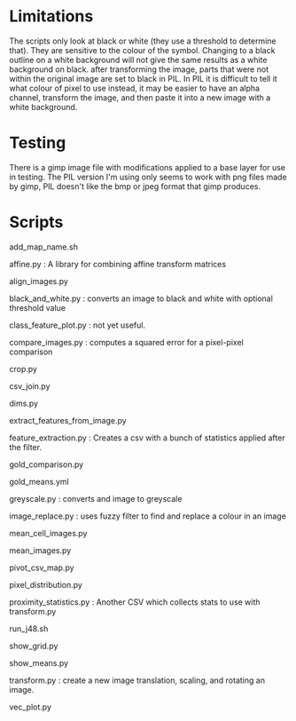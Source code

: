 # Limitations

The scripts only look at black or white (they use a threshold to determine that).
They are sensitive to the colour of the symbol. Changing to a black outline on
a white background will not give the same results as a white background on black.
after transforming the image, parts that were not within the original image are set to black in PIL.
In PIL it is difficult to tell it what colour of pixel to use instead, it may be easier to
have an alpha channel, transform the image, and then paste it into a new image with a white background.


# Testing

There is a gimp image file with modifications applied to a base layer for use in testing.
The PIL version I'm using only seems to work with png files made by gimp, PIL doesn't like
the bmp or jpeg format that gimp produces.


# Scripts

add_map_name.sh

affine.py
:   A library for combining affine transform matrices

align_images.py

black_and_white.py
:   converts an image to black and white with optional threshold value

class_feature_plot.py
:   not yet useful.

compare_images.py
:   computes a squared error for a pixel-pixel comparison

crop.py

csv_join.py

dims.py

extract_features_from_image.py

feature_extraction.py
:   Creates a csv with a bunch of statistics applied after the filter.

gold_comparison.py

gold_means.yml

greyscale.py
:   converts and image to greyscale

image_replace.py
:   uses fuzzy filter to find and replace a colour in an image

mean_cell_images.py

mean_images.py

pivot_csv_map.py

pixel_distribution.py

proximity_statistics.py
:   Another CSV which collects stats to use with transform.py

run_j48.sh

show_grid.py

show_means.py

transform.py
:   create a new image translation, scaling, and rotating an image.

vec_plot.py
